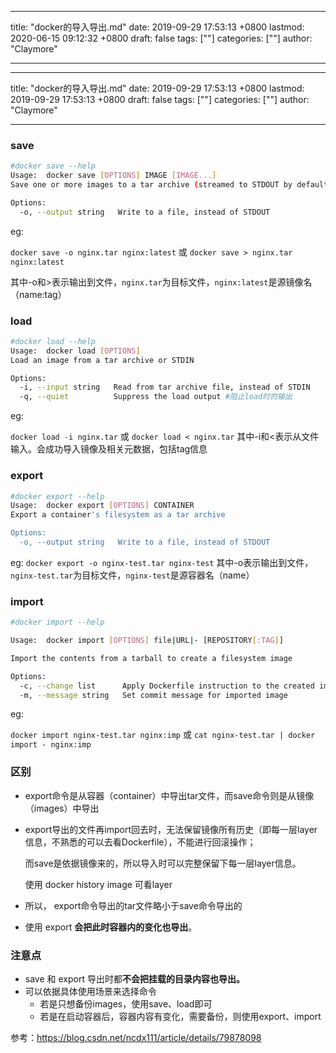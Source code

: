 
---
title: "docker的导入导出.md"
date: 2019-09-29 17:53:13 +0800
lastmod: 2020-06-15 09:12:32 +0800
draft: false
tags: [""]
categories: [""]
author: "Claymore"

---

---
title: "docker的导入导出.md"
date: 2019-09-29 17:53:13 +0800
lastmod: 2019-09-29 17:53:13 +0800
draft: false
tags: [""]
categories: [""]
author: "Claymore"

---


### save

```sh
#docker save --help
Usage:	docker save [OPTIONS] IMAGE [IMAGE...]
Save one or more images to a tar archive (streamed to STDOUT by default)

Options:
  -o, --output string   Write to a file, instead of STDOUT
```

eg:

`docker save -o nginx.tar nginx:latest` 
或 
`docker save > nginx.tar nginx:latest` 

其中-o和>表示输出到文件，`nginx.tar`为目标文件，`nginx:latest`是源镜像名（name:tag）



### load

```sh
#docker load --help
Usage:	docker load [OPTIONS]
Load an image from a tar archive or STDIN

Options:
  -i, --input string   Read from tar archive file, instead of STDIN
  -q, --quiet          Suppress the load output #阻止load时的输出
```

eg:

`docker load -i nginx.tar` 
或 
`docker load < nginx.tar` 
其中-i和<表示从文件输入。会成功导入镜像及相关元数据，包括tag信息



### export

```sh
#docker export --help
Usage:	docker export [OPTIONS] CONTAINER
Export a container's filesystem as a tar archive

Options:
  -o, --output string   Write to a file, instead of STDOUT
```

eg:
`docker export -o nginx-test.tar nginx-test` 
其中-o表示输出到文件，`nginx-test.tar`为目标文件，`nginx-test`是源容器名（name）



### import

```sh
#docker import --help

Usage:	docker import [OPTIONS] file|URL|- [REPOSITORY[:TAG]]

Import the contents from a tarball to create a filesystem image

Options:
  -c, --change list      Apply Dockerfile instruction to the created image
  -m, --message string   Set commit message for imported image
```

eg:

`docker import nginx-test.tar nginx:imp` 
或 
`cat nginx-test.tar | docker import - nginx:imp`



### 区别

* export命令是从容器（container）中导出tar文件，而save命令则是从镜像（images）中导出

* export导出的文件再import回去时，无法保留镜像所有历史（即每一层layer信息，不熟悉的可以去看Dockerfile），不能进行回滚操作；

  而save是依据镜像来的，所以导入时可以完整保留下每一层layer信息。

  使用 docker history image 可看layer

* 所以， export命令导出的tar文件略小于save命令导出的

* 使用 export  **会把此时容器内的变化也导出**。



### 注意点

* save 和 export 导出时都**不会把挂载的目录内容也导出。**
* 可以依据具体使用场景来选择命令
  - 若是只想备份images，使用save、load即可
  - 若是在启动容器后，容器内容有变化，需要备份，则使用export、import



参考：https://blog.csdn.net/ncdx111/article/details/79878098